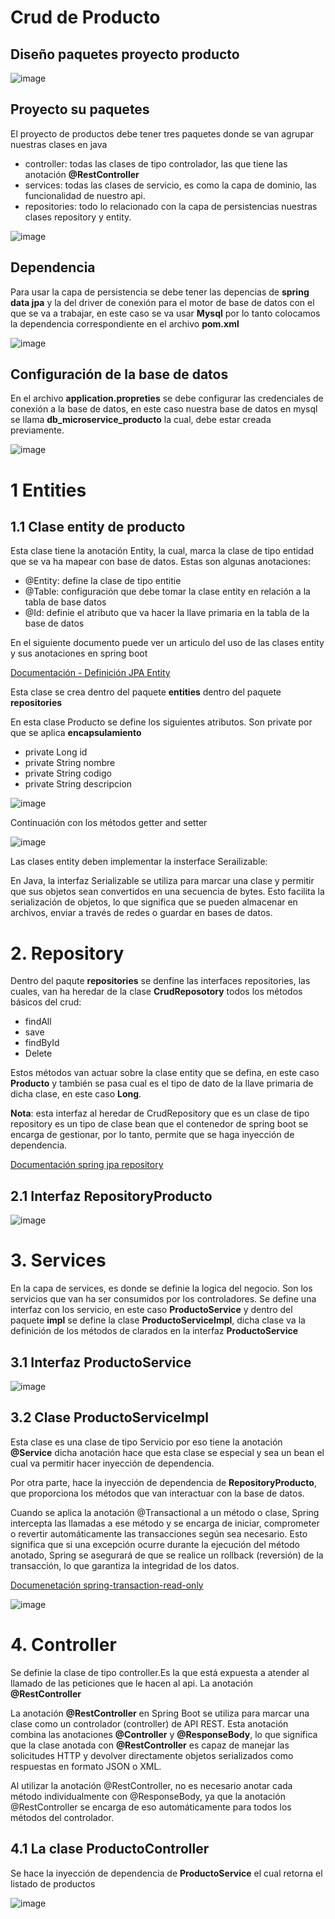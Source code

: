 # Crud de Producto

## Diseño paquetes proyecto producto

![image](https://github.com/crodrigr/microservicios-spring-boot-confenalco/assets/31961588/2f8079f1-a291-4d31-b36f-b14b47bce0dd)

## Proyecto su paquetes

El proyecto de productos debe tener tres paquetes donde se van agrupar nuestras clases en java

- controller: todas las clases de tipo controlador, las que tiene las anotación **@RestController**
- services: todas las clases de servicio, es como la capa de dominio, las funcionalidad de nuestro api.
- repositories: todo lo relacionado con la capa de persistencias nuestras clases repository y entity.

![image](https://github.com/crodrigr/microservicios-spring-boot-confenalco/assets/31961588/8d0f7a42-debb-41c3-b46a-0efdfa6aa217)

## Dependencia

Para usar la capa de persistencia se debe tener las depencias de **spring data jpa** y la del driver de conexión para el motor de base de datos con el que se va a trabajar, en este caso se va usar **Mysql** por lo tanto colocamos la dependencia correspondiente en el archivo **pom.xml**

![image](https://github.com/crodrigr/microservicios-spring-boot-confenalco/assets/31961588/a2e99c71-40bc-49fc-b074-109095a31b1d)

## Configuración de la base de datos 

En el archivo **application.propreties** se debe configurar las credenciales de conexión a la base de datos, en este caso nuestra base de datos en mysql se llama **db_microservice_producto** la cual, debe estar creada previamente. 

![image](https://github.com/crodrigr/microservicios-spring-boot-confenalco/assets/31961588/bc5c4ef0-761e-4348-8075-e0228b458d5c)


# 1 Entities

## 1.1 Clase entity de producto

Esta clase tiene la anotación Entity, la cual, marca la clase de tipo entidad que se va ha mapear con base de datos. Estas son algunas anotaciones:

- @Entity: define la clase de tipo entitie
- @Table: configuración que debe tomar la clase entity en relación a la tabla de base datos
- @Id: definie el atributo que va hacer la llave primaria en la tabla de la base de datos

En el siguiente documento puede ver un articulo del uso de las clases entity y sus anotaciones en spring boot 

[Documentación - Definición JPA Entity](https://www.baeldung.com/jpa-entities)

Esta clase se crea dentro del paquete **entities** dentro del paquete **repositories**

En esta clase Producto se define los siguientes atributos. Son private por que se aplica **encapsulamiento**

- private Long id
- private String nombre
- private String codigo
- private String descripcion

![image](https://github.com/crodrigr/microservicios-spring-boot-confenalco/assets/31961588/bc569369-b836-44d2-b4cd-6c7c62b094fb)

Continuación con los métodos getter and setter

![image](https://github.com/crodrigr/microservicios-spring-boot-confenalco/assets/31961588/dc362e79-7d37-433f-b233-45b5b6dc5a4e)

Las clases entity deben implementar la insterface Serailizable:

En Java, la interfaz Serializable se utiliza para marcar una clase y permitir que sus objetos sean convertidos en una secuencia de bytes. Esto facilita la serialización de objetos, lo que significa que se pueden almacenar en archivos, enviar a través de redes o guardar en bases de datos.

# 2. Repository

Dentro del paqute **repositories** se denfine las interfaces repositories, las cuales, van ha heredar de la clase **CrudReposotory** todos los métodos básicos del crud:

- findAll
- save
- findById
- Delete

Estos métodos van actuar sobre la clase entity que se defina, en este caso **Producto** y también se pasa cual es el tipo de dato de la llave primaria de dicha clase, en este caso **Long**. 

**Nota**: esta interfaz al heredar de CrudRepository que es un clase de tipo repository es un tipo de clase bean que el contenedor de spring boot se encarga de gestionar, por lo tanto, permite que se haga inyección de dependencia. 

[Documentación spring jpa repository](https://www.baeldung.com/spring-data-read-only-repository)

## 2.1 Interfaz RepositoryProducto

![image](https://github.com/crodrigr/microservicios-spring-boot-confenalco/assets/31961588/5c61f5f0-f96e-4d52-99bd-e2bd0a62628d)

# 3. Services

En la capa de services, es donde se definie la logica del negocio. Son los servicios que van ha ser consumidos por los controladores. Se define una interfaz con los servicio, en este caso **ProductoService** y dentro del paquete **impl** se define la clase **ProductoServiceImpl**, dicha clase va la definición de los métodos de clarados en la interfaz **ProductoService**


## 3.1 Interfaz ProductoService

![image](https://github.com/crodrigr/microservicios-spring-boot-confenalco/assets/31961588/39617c3a-9ba8-473f-ad47-e70682e03e3f)

## 3.2 Clase ProductoServiceImpl

Esta clase es una clase de tipo Servicio por eso tiene la anotación **@Service** dicha anotación hace que esta clase se especial y sea un bean el cual va permitir hacer inyección de dependencia. 

Por otra parte, hace la inyección de dependencia de **RepositoryProducto**, que proporciona los métodos que van interactuar con la base de datos. 

Cuando se aplica la anotación @Transactional a un método o clase, Spring intercepta las llamadas a ese método y se encarga de iniciar, comprometer o revertir automáticamente las transacciones según sea necesario. Esto significa que si una excepción ocurre durante la ejecución del método anotado, Spring se asegurará de que se realice un rollback (reversión) de la transacción, lo que garantiza la integridad de los datos.

[Documenetación spring-transaction-read-only](https://www.baeldung.com/spring-transactions-read-only)

![image](https://github.com/crodrigr/microservicios-spring-boot-confenalco/assets/31961588/7d799bae-6638-4996-acc0-48b64f318d08)

# 4. Controller

Se definie la clase de tipo controller.Es la que está expuesta a atender al llamado de las peticiones que le hacen al api. La anotación **@RestController**

La anotación **@RestController** en Spring Boot se utiliza para marcar una clase como un controlador (controller) de API REST. Esta anotación combina las anotaciones **@Controller** y **@ResponseBody**, lo que significa que la clase anotada con **@RestController** es capaz de manejar las solicitudes HTTP y devolver directamente objetos serializados como respuestas en formato JSON o XML.

Al utilizar la anotación @RestController, no es necesario anotar cada método individualmente con @ResponseBody, ya que la anotación @RestController se encarga de eso automáticamente para todos los métodos del controlador.

## 4.1 La clase ProductoController

Se hace la inyección de dependencia de **ProductoService** el cual retorna el listado de productos

![image](https://github.com/crodrigr/microservicios-spring-boot-confenalco/assets/31961588/d5e37f72-c748-45ce-8da3-2332b32d6844)

